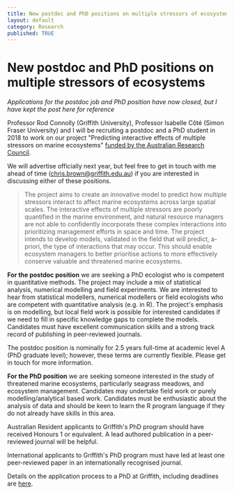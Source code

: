 ```yaml
---
title: New postdoc and PhD positions on multiple stressors of ecosystems
layout: default
category: Research
published: TRUE
---
```


# New postdoc and PhD positions on multiple stressors of ecosystems

*Applications for the postdoc job and PhD position have now closed, but I have kept the post here for reference*

Professor Rod Connolly (Griffith University), Professor Isabelle Côté (Simon Fraser University) and I will be recruiting a postdoc and a PhD student in 2018 to work on our project "Predicting interactive effects of multiple stressors on marine ecosystems" [funded by the Australian Research Council](http://www.seascapemodels.org/research/2017/11/10/interacting-impacts-grant.html).

We will advertise officially next year, but feel free to get in touch with me ahead of time (chris.brown@griffith.edu.au) if you are interested in discussing either of these positions.

> The project aims to create an innovative model to predict how multiple stressors interact to affect marine ecosystems across large spatial scales. The interactive effects of multiple stressors are poorly quantified in the marine environment, and natural resource managers are not able to confidently incorporate these complex interactions into prioritizing management efforts in space and time. The project intends to develop models, validated in the field that will predict, a-priori, the type of interactions that may occur. This should enable ecosystem managers to better prioritise actions to more effectively conserve valuable and threatened marine ecosystems.

**For the postdoc position** we are seeking a PhD ecologist who is competent in quantitative methods. The project may include a mix of statistical analysis, numerical modelling and field experiments. We are interested to hear from statistical modellers, numerical modellers or field ecologists who are competent with quantitative analysis (e.g. in R). The project's emphasis is on modelling, but local field work is possible for interested candidates if we need to fill in specific knowledge gaps to complete the models. Candidates must have excellent communication skills and a strong track record of publishing in peer-reviewed journals.

The postdoc position is nominally for 2.5 years full-time at academic level A (PhD graduate level); however, these terms are currently flexible. Please get in touch for more information.

**For the PhD position** we are seeking someone interested in the study of threatened marine ecosystems, particularly seagrass meadows, and ecosystem management. Candidates may undertake field work or purely modelling/analytical based work. Candidates must be enthusiastic about the analysis of data and should be keen to learn the R program language if they do not already have skills in this area.

Australian Resident applicants to Griffith's PhD program should have received Honours 1 or equivalent. A lead authored publication in a peer-reviewed journal will be helpful.

International applicants to Griffith's PhD program must have led at least one peer-reviewed paper in an internationally recognised journal.

Details on the application process to a PhD at Griffith, including deadlines are [here](https://degrees.griffith.edu.au/Program/6001/Overview/International).

